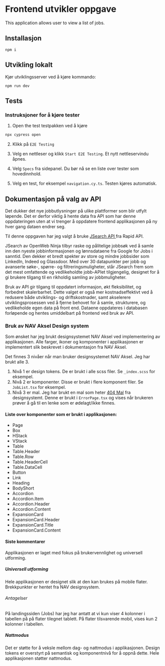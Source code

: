 # Frontend utvikler oppgave

This application allows user to view a list of jobs.

## Installasjon

```shellscript
npm i
```

## Utvikling lokalt

Kjør utviklingsserver ved å kjøre kommando:

```shellscript
npm run dev
```

## Tests

### Instruksjoner for å kjøre tester

1. Open the test testpakken ved å kjøre

```sh
npx cypress open
```

2. Klikk på `E2E Testing`

3. Velg en nettleser og klikk `Start E2E Testing`. Et nytt nettleservindu åpnes.

4. Velg `Specs` fra sidepanel. Du bør nå se en liste over tester som hovedinnhold.

5. Velg en test, for eksempel `navigation.cy.ts`. Testen kjøres automatisk.

## Dokumentasjon på valg av API

Det dukker det nye jobbutlysninger på ulike plattformer som blir utfylt løpende. Det er derfor viktig å hente data fra API som har denne oppdateringen uten at vi trenger å oppdatere frontend applikasjonen på ny hver gang dataen endrer seg.

Til denne oppgaven har jeg valgt å bruke [JSearch API ](https://rapidapi.com/letscrape-6bRBa3QguO5/api/jsearch) fra Rapid API.

JSearch av OpenWeb Ninja tilbyr raske og pålitelige jobbsøk ved å samle inn den nyeste jobbinformasjonen og lønnsdataene fra Google for Jobs i sanntid. Den dekker et bredt spekter av store og mindre jobbsider som LinkedIn, Indeed og Glassdoor. Med over 30 datapunkter per jobb og avanserte søke-, spørre- og filtreringsmuligheter, står JSearch frem som det mest omfattende og vedlikeholdte jobb-APIet tilgjengelig, designet for å gi brukere tilgang til en rikholdig samling av jobbmuligheter.

Bruk av API gir tilgang til oppdatert informasjon, økt fleksibilitet, og forbedret skalerbarhet. Dette valget er også mer kostnadseffektivt ved å redusere både utviklings- og driftskostnader, samt akselerere utviklingsprosessen ved å fjerne behovet for å samle, strukturere, og vedlikeholde egen data på front end. Dataene oppdateres i databasen forløpende og hentes umiddelbart på frontend ved bruk av API.

### Bruk av NAV Aksel Design system

Som ønsket har jeg brukt designsystemet NAV Aksel ved implementering av applikasjonen. Alle farger, ikoner og komponenter i applikasjonen er implementert slik beskrevet i dokumentasjon fra NAV Aksel.

Det finnes 3 nivåer når man bruker designsystemet NAV Aksel. Jeg har brukt alle 3.

1. Nivå 1 er design tokens. De er brukt i alle scss filer. Se `_index.scss` for eksempel.
2. Nivå 2 er komponenter. Disse er brukt i flere komponent filer. Se `JobList.tsx` for eksempel.
3. Nivå 3 er mal. Jeg har brukt en mal som heter [404 Mal](https://aksel.nav.no/monster-maler/maler/404-side) fra designsystemt. Denne er brukt i `ErrorPage.tsx` og vises når brukeren prøver å gå til en lenke som er ødelagt/ikke finnes.

#### Liste over komponenter som er brukt i applikasjonen:

- Page
- Box
- HStack
- VStack
- Table
- Table.Header
- Table.Row
- Table.HeaderCell
- Table.DataCell
- Button
- Link
- Heading
- BodyShort
- Accordion
- Accordion.Item
- Accordion.Header
- Accordion.Content
- ExpansionCard
- ExpansionCard.Header
- ExpansionCard.Title
- ExpansionCard.Content

#### Siste kommentarer

Applikasjonen er laget med fokus på brukervennlighet og universell utforming.

##### Universell utforming

Hele applikasjonen er designet slik at den kan brukes på mobile flater. Brekkpunkter er hentet fra NAV designsystem.

###### Antagelser

På landingssiden (Jobs) har jeg har antatt at vi kun viser 4 kolonner i tabellen på på flater tilegnet tablett. På flater tilsvarende mobil, vises kun 2 kolonner i tabellen.

##### Nattmodus

Det er støtte for å veksle mellom dag- og nattmodus i applikasjonen.
Design tokens er overstyrt på semantisk og komponentnivå for å oppnå dette. Hele applikasjonen støtter nattmodus.
